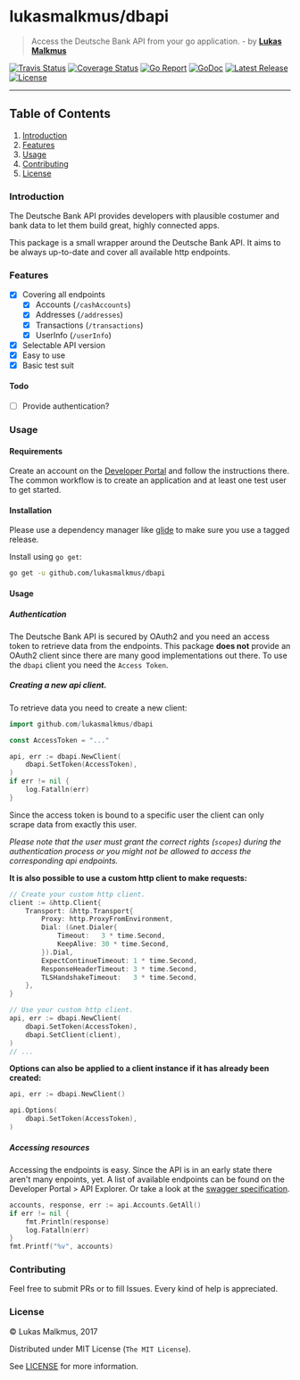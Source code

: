 # lukasmalkmus/dbapi
> Access the Deutsche Bank API from your go application. - by **[Lukas Malkmus](https://github.com/lukasmalkmus)**

[![Travis Status][travis_badge]][travis]
[![Coverage Status][coverage_badge]][coverage]
[![Go Report][report_badge]][report]
[![GoDoc][docs_badge]][docs]
[![Latest Release][release_badge]][release]
[![License][license_badge]][license]

---

## Table of Contents
1. [Introduction](#introduction)
2. [Features](#features)
3. [Usage](#usage)
4. [Contributing](#contributing)
5. [License](#license)

### Introduction
The Deutsche Bank API provides developers with plausible costumer and bank data
to let them build great, highly connected apps.

This package is a small wrapper around the Deutsche Bank API. It aims to be
always up-to-date and cover all available http endpoints.

### Features
  - [x] Covering all endpoints
    - [x] Accounts (`/cashAccounts`)
    - [x] Addresses (`/addresses`)
    - [x] Transactions (`/transactions`)
    - [x] UserInfo (`/userInfo`)
  - [x] Selectable API version
  - [x] Easy to use
  - [x] Basic test suit

#### Todo
  - [ ] Provide authentication?

### Usage
#### Requirements
Create an account on the [Developer Portal](https://developer.db.com) and follow
the instructions there. The common workflow is to create an application and at
least one test user to get started.

#### Installation
Please use a dependency manager like [glide](http://glide.sh) to make sure you
use a tagged release.

Install using `go get`:
```bash
go get -u github.com/lukasmalkmus/dbapi
```

#### Usage
##### Authentication
The Deutsche Bank API is secured by OAuth2 and you need an access token to
retrieve data from the endpoints. This package **does not** provide an OAuth2
client since there are many good implementations out there. To use the `dbapi`
client you need the `Access Token`.

##### Creating a new api client.
To retrieve data you need to create a new client:
```go
import github.com/lukasmalkmus/dbapi

const AccessToken = "..."

api, err := dbapi.NewClient(
    dbapi.SetToken(AccessToken),
)
if err != nil {
    log.Fatalln(err)
}
```

Since the access token is bound to a specific user the client can only scrape
data from exactly this user.

_Please note that the user must grant the correct rights (`scopes`) during the
authentication process or you might not be allowed to access the corresponding
api endpoints._

**It is also possible to use a custom http client to make requests:**
```go
// Create your custom http client.
client := &http.Client{
    Transport: &http.Transport{
        Proxy: http.ProxyFromEnvironment,
        Dial: (&net.Dialer{
            Timeout:   3 * time.Second,
            KeepAlive: 30 * time.Second,
        }).Dial,
        ExpectContinueTimeout: 1 * time.Second,
        ResponseHeaderTimeout: 3 * time.Second,
        TLSHandshakeTimeout:   3 * time.Second,
    },
}

// Use your custom http client.
api, err := dbapi.NewClient(
    dbapi.SetToken(AccessToken),
    dbapi.SetClient(client),
)
// ...
```

**Options can also be applied to a client instance if it has already been created:**
```go
api, err := dbapi.NewClient()

api.Options(
    dbapi.SetToken(AccessToken),
)
```

##### Accessing resources
Accessing the endpoints is easy. Since the API is in an early state there aren't
many enpoints, yet. A list of available endpoints can be found on the
Developer Portal > API Explorer. Or take a look at the [swagger specification](https://simulator-api.db.com/gw/dbapi/v1/swagger.json).

```go
accounts, response, err := api.Accounts.GetAll()
if err != nil {
    fmt.Println(response)
    log.Fatalln(err)
}
fmt.Printf("%v", accounts)
```

### Contributing
Feel free to submit PRs or to fill Issues. Every kind of help is appreciated.

### License
© Lukas Malkmus, 2017

Distributed under MIT License (`The MIT License`).

See [LICENSE](LICENSE) for more information.


[travis]: https://travis-ci.org/lukasmalkmus/dbapi
[travis_badge]: https://travis-ci.org/lukasmalkmus/dbapi.svg
[coverage]: https://coveralls.io/github/lukasmalkmus/dbapi?branch=master
[coverage_badge]: https://coveralls.io/repos/github/lukasmalkmus/dbapi/badge.svg?branch=master
[report]: https://goreportcard.com/report/github.com/lukasmalkmus/dbapi
[report_badge]: https://goreportcard.com/badge/github.com/lukasmalkmus/dbapi
[docs]: https://godoc.org/github.com/lukasmalkmus/dbapi
[docs_badge]: https://godoc.org/github.com/lukasmalkmus/dbapi?status.svg
[release]: https://github.com/lukasmalkmus/dbapi/releases
[release_badge]: https://img.shields.io/github/release/lukasmalkmus/dbapi.svg
[license]: https://opensource.org/licenses/MIT
[license_badge]: https://img.shields.io/badge/license-MIT-blue.svg
